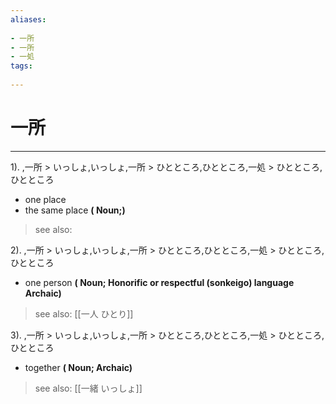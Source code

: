 ```yaml
---
aliases:
    
- 一所
- 一所
- 一処
tags:
    
---
```


# 一所
---
1).
,一所 > いっしょ,いっしょ,一所 > ひとところ,ひとところ,一処 > ひとところ,ひとところ

- one place
- the same place
**( Noun;)**
> see also: 
            
2).
,一所 > いっしょ,いっしょ,一所 > ひとところ,ひとところ,一処 > ひとところ,ひとところ

- one person
**( Noun; Honorific or respectful (sonkeigo) language Archaic)**
> see also:  [[一人 ひとり]]
            
3).
,一所 > いっしょ,いっしょ,一所 > ひとところ,ひとところ,一処 > ひとところ,ひとところ

- together
**( Noun; Archaic)**
> see also:  [[一緒 いっしょ]]
            